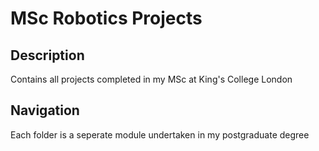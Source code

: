# MSc Robotics Projects

## Description
Contains all projects completed in my MSc at King's College London

## Navigation
Each folder is a seperate module undertaken in my postgraduate degree

